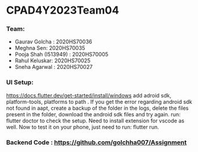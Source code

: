 # CPAD4Y2023Team04

### Team:
- Gaurav Golcha : 2020HS70036
- Meghna Sen: 2020HS70035
- Pooja Shah (I513949) : 2020HS70005
- Rahul Keluskar: 2020HS70025
- Sneha Agarwal : 2020HS70027

### UI Setup:
https://docs.flutter.dev/get-started/install/windows
add adroid sdk, platform-tools, platforms to path .
If you get the error regarding android sdk not found in aapt, create a backup of the folder in the logs, delete the files present in the folder, download the android sdk files and try again.
run: flutter doctor to check the setup.
Need to install extension for vscode as well.
Now to test it on your phone, just need to run: flutter run.


### Backend Code : https://github.com/golchha007/Assignment
